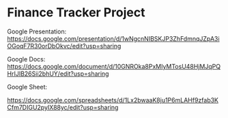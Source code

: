 ﻿# Finance Tracker Project


Google Presentation: https://docs.google.com/presentation/d/1wNgcnNIBSKJP3ZhFdmnqJZpA3iOGoqF7R30orDbOkvc/edit?usp=sharing


Google Docs:  https://docs.google.com/document/d/10GNROka8PxMIyMTosU48HjMJqPQHrIJIB26Sii2bhUY/edit?usp=sharing


Google Sheet:

https://docs.google.com/spreadsheets/d/1Lx2bwaaK8ju1P6mLAHf9zfab3KCfm7DIGU2pyIX88yc/edit?usp=sharing
